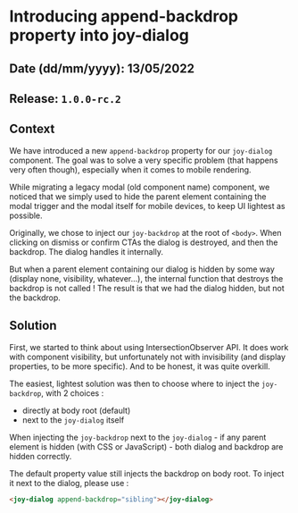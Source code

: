 # Introducing append-backdrop property into joy-dialog

## Date (dd/mm/yyyy): 13/05/2022
## Release: `1.0.0-rc.2`


## Context 

We have introduced a new `append-backdrop` property for our `joy-dialog` component.
The goal was to solve a very specific problem (that happens very often though), especially when it comes to mobile rendering.

While migrating a legacy modal (old component name) component, we noticed that we simply used to hide the parent element containing the modal trigger and the modal itself for mobile devices, to keep UI lightest as possible.

Originally, we chose to inject our `joy-backdrop` at the root of `<body>`. When clicking on dismiss or confirm CTAs the dialog is destroyed, and then the backdrop.
The dialog handles it internally.

But when a parent element containing our dialog is hidden by some way (display none, visibility, whatever...), the internal function that destroys the backdrop is not called !
The result is that we had the dialog hidden, but not the backdrop.

## Solution 

First, we started to think about using IntersectionObserver API. It does work with component visibility, but unfortunately not with invisibility (and display properties, to be more specific).
And to be honest, it was quite overkill.

The easiest, lightest solution was then to choose where to inject the `joy-backdrop`, with 2 choices : 

- directly at body root (default)
- next to the `joy-dialog` itself

When injecting the `joy-backdrop` next to the `joy-dialog` - if any parent element is hidden (with CSS or JavaScript) - both dialog and backdrop are hidden correctly.

The default property value still injects the backdrop on body root. To inject it next to the dialog, please use : 

```html
<joy-dialog append-backdrop="sibling"></joy-dialog>
```


